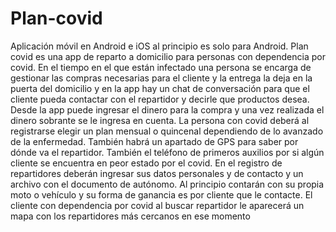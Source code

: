 # Plan-covid

Aplicación móvil en Android e iOS al principio es solo para Android. Plan covid es una app de reparto a domicilio para personas con dependencia por covid. En el tiempo en el que están infectado una persona se encarga de gestionar las compras necesarias para el cliente y la entrega la deja en la puerta del domicilio y en la app hay un chat de conversación para que el cliente pueda contactar con el repartidor y decirle que productos desea. Desde la app puede ingresar el dinero para la compra y una vez realizada el dinero sobrante se le ingresa en cuenta. La persona con covid  deberá al registrarse elegir un plan mensual o quincenal dependiendo de lo avanzado de la enfermedad. También habrá un apartado de GPS para saber por dónde va el repartidor. También el teléfono de primeros auxilios por si algún cliente se encuentra en peor estado por el covid. En el registro de repartidores deberán ingresar sus datos personales y de contacto y un archivo con el documento de autónomo. Al principio contarán con su propia moto o vehículo y su forma de ganancia es por cliente que le contacte. El cliente con dependencia por covid al buscar repartidor le aparecerá un mapa con los repartidores más cercanos en ese momento

